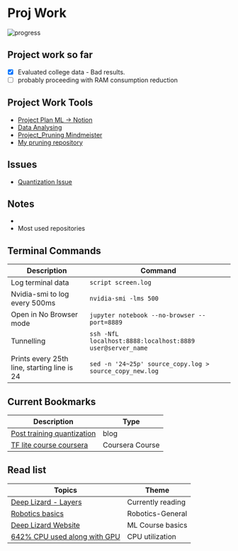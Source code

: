 # Proj Work

![progress](https://progress-bar.dev/71/?title=days_left_to_complete_project_21)

## Project work so far
- [x] Evaluated college data - Bad results.
- [ ] probably proceeding with RAM consumption reduction

## Project Work Tools
+ [Project Plan ML -> Notion](https://www.notion.so/Project-Plan-ML-2cf867e8ad184c1a9e1cdc716dc2d16a)
+ [Data Analysing](https://docs.google.com/spreadsheets/d/12WxnLtQtnPFIIHaeRpjMtQPJy4w857fcma15PrV85zU/edit#gid=664785351)
+ [Project_Pruning Mindmeister](https://www.mindmeister.com/1586195009?t=8wgbvnYtph)
+ [My pruning repository](https://github.com/sachinkmohan/ssd_keras)

## Issues
+ [Quantization Issue](https://github.com/tensorflow/model-optimization/issues/620)

## Notes
+ 
+ Most used repositories 


## Terminal Commands

 Description | Command 
 ---|---
 Log terminal data | `script screen.log`
Nvidia-smi to log every 500ms | `nvidia-smi -lms 500`
Open in No Browser mode | `jupyter notebook --no-browser --port=8889`
Tunnelling | `ssh -NfL localhost:8888:localhost:8889 user@server_name`
Prints every 25th line, starting line is 24 | `sed -n '24~25p' source_copy.log > source_copy_new.log`


## Current Bookmarks

Description | Type
---|---
[Post training quantization](https://www.tensorflow.org/lite/performance/post_training_float16_quant) | blog
[TF lite course coursera](https://www.coursera.org/learn/device-based-models-tensorflow/home/welcome) | Coursera Course

## Read list

Topics | Theme
---|---
[Deep Lizard - Layers](https://deeplizard.com/learn/video/FK77zZxaBoI) | Currently reading
[Robotics basics](https://allshire.org/getting-started-robotics/) | Robotics-General
[Deep Lizard Website](https://deeplizard.com/) | ML Course basics
[642% CPU used along with GPU](https://stackoverflow.com/questions/65707430/642-cpu-used-along-with-gpu-during-training-is-it-normal) | CPU utilization

